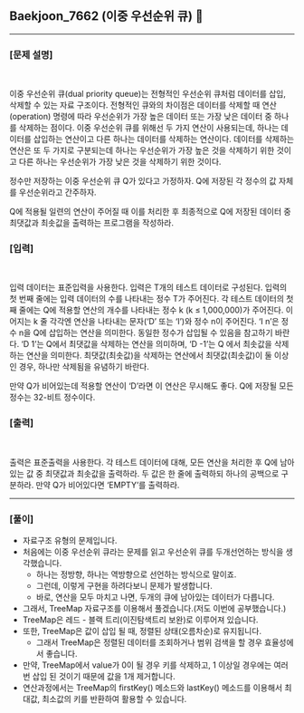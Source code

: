 ## Baekjoon_7662 (이중 우선순위 큐) 🚀
___


### **[문제 설명]**
<br>

이중 우선순위 큐(dual priority queue)는 전형적인 우선순위 큐처럼 데이터를 삽입, 삭제할 수 있는 자료 구조이다. 전형적인 큐와의 차이점은 데이터를 삭제할 때 연산(operation) 명령에 따라 우선순위가 가장 높은 데이터 또는 가장 낮은 데이터 중 하나를 삭제하는 점이다. 이중 우선순위 큐를 위해선 두 가지 연산이 사용되는데, 하나는 데이터를 삽입하는 연산이고 다른 하나는 데이터를 삭제하는 연산이다. 데이터를 삭제하는 연산은 또 두 가지로 구분되는데 하나는 우선순위가 가장 높은 것을 삭제하기 위한 것이고 다른 하나는 우선순위가 가장 낮은 것을 삭제하기 위한 것이다.

정수만 저장하는 이중 우선순위 큐 Q가 있다고 가정하자. Q에 저장된 각 정수의 값 자체를 우선순위라고 간주하자.

Q에 적용될 일련의 연산이 주어질 때 이를 처리한 후 최종적으로 Q에 저장된 데이터 중 최댓값과 최솟값을 출력하는 프로그램을 작성하라.


### **[입력]**
<br>

입력 데이터는 표준입력을 사용한다. 입력은 T개의 테스트 데이터로 구성된다. 입력의 첫 번째 줄에는 입력 데이터의 수를 나타내는 정수 T가 주어진다. 각 테스트 데이터의 첫째 줄에는 Q에 적용할 연산의 개수를 나타내는 정수 k (k ≤ 1,000,000)가 주어진다. 이어지는 k 줄 각각엔 연산을 나타내는 문자(‘D’ 또는 ‘I’)와 정수 n이 주어진다. ‘I n’은 정수 n을 Q에 삽입하는 연산을 의미한다. 동일한 정수가 삽입될 수 있음을 참고하기 바란다. ‘D 1’는 Q에서 최댓값을 삭제하는 연산을 의미하며, ‘D -1’는 Q 에서 최솟값을 삭제하는 연산을 의미한다. 최댓값(최솟값)을 삭제하는 연산에서 최댓값(최솟값)이 둘 이상인 경우, 하나만 삭제됨을 유념하기 바란다.

만약 Q가 비어있는데 적용할 연산이 ‘D’라면 이 연산은 무시해도 좋다. Q에 저장될 모든 정수는 32-비트 정수이다.

### **[출력]**
<br>

출력은 표준출력을 사용한다. 각 테스트 데이터에 대해, 모든 연산을 처리한 후 Q에 남아 있는 값 중 최댓값과 최솟값을 출력하라. 두 값은 한 줄에 출력하되 하나의 공백으로 구분하라. 만약 Q가 비어있다면 ‘EMPTY’를 출력하라.

___


### **[풀이]**

- 자료구조 유형의 문제입니다.
- 처음에는 이중 우선순위 큐라는 문제를 읽고 우선순위 큐를 두개선언하는 방식을 생각했습니다.
  - 하나는 정방향, 하나는 역방향으로 선언하는 방식으로 말이죠.
  - 그런데, 이렇게 구현을 하려다보니 문제가 발생합니다.
  - 바로, 연산을 모두 마치고 나면, 두개의 큐에 남아있는 데이터가 다릅니다.
- 그래서, TreeMap 자료구조를 이용해서 풀겠습니다.(저도 이번에 공부했습니다.)
- TreeMap은 레드 - 블랙 트리(이진탐색트리 보완)로 이루어져 있습니다. 
- 또한, TreeMap은 값이 삽입 될 때, 정렬된 상태(오름차순)로 유지됩니다.
  - 그래서 TreeMap은 정렬된 데이터를 조회하거나 범위 검색을 할 경우 효율성에서 좋습니다.
- 만약, TreeMap에서 value가 0이 될 경우 키를 삭제하고, 1 이상일 경우에는 여러번 삽입 된 것이기 때문에 값을 1개 제거합니다.
- 연산과정에서는 TreeMap의 firstKey() 메소드와 lastKey() 메소드를 이용해서 최대값, 최소값의 키를 반환하여 활용할 수 있습니다.

